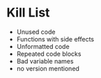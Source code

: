 Kill List
=========
* Unused code
* Functions with side effects
* Unformatted code
* Repeated code blocks
* Bad variable names
* no version mentioned
